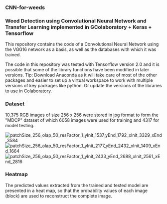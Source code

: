 ### CNN-for-weeds
### Weed Detection using Convolutional Neural Network and Transfer  Learning implemented in GColaboratory + Keras + Tensorflow 

This repository contains the code of a Convolutional Neural Network using the VGG16 network as a basis, as well as the databases with which it was trained. 

The code in this repository was tested with Tensorflow version 2.0 and it is possible that some of the library functions have been modified in later versions. 
Tip: Download Anaconda as it will take care of most of the other packages and easier to set up a virtual workspace to work with multiple versions of key packages like python.  Or update the versions of the libraries to use in Colaboratory. 

### Dataset

10,375 RGB images of size 256 x 256 were stored in jpg format to form the "MDCP" dataset of which 6058 images were used for training and 4317 for model testing.

![patchSize_256_olap_50_resFactor_1_yInit_1537_yEnd_1792_xInit_3329_xEnd_3584](https://github.com/Maria-Lou/CNN-for-weeds/assets/52510266/91ea8ce3-bccf-4806-a5ac-01eafd581c71)
![patchSize_256_olap_50_resFactor_1_yInit_2177_yEnd_2432_xInit_1409_xEnd_1664](https://github.com/Maria-Lou/CNN-for-weeds/assets/52510266/9c89248a-2afb-4afd-9ad9-73c4e54833fb)
![patchSize_256_olap_50_resFactor_1_yInit_2433_yEnd_2688_xInit_2561_xEnd_2816](https://github.com/Maria-Lou/CNN-for-weeds/assets/52510266/8bf0bc70-c475-4f51-bb8c-91acc7bbd153)




### Heatmap
The predicted values extracted from the trained and tested model are presented in a heat map, so that the probability values of each image (block) are used to reconstruct the complete image. 
